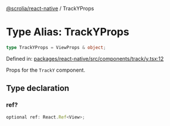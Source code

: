 [@scrolia/react-native](../README.md) / TrackYProps

# Type Alias: TrackYProps

```ts
type TrackYProps = ViewProps & object;
```

Defined in: [packages/react-native/src/components/track/y.tsx:12](https://github.com/scrolia/react-native/blob/18a2549a1dd6520258081448edde7edcb687a096/packages/react-native/src/components/track/y.tsx#L12)

Props for the `TrackY` component.

## Type declaration

### ref?

```ts
optional ref: React.Ref<View>;
```
